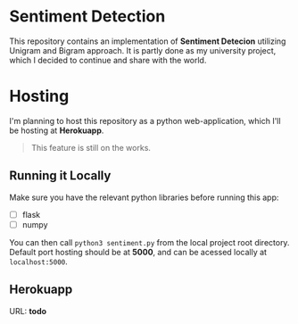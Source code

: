 # Sentiment Detection

This repository contains an implementation of **Sentiment Detecion** utilizing Unigram and Bigram approach. It is partly done as my university project, which I decided to continue and share with the world.

# Hosting

I'm planning to host this repository as a python web-application, which I'll be hosting at **Herokuapp**.
> This feature is still on the works.

## Running it Locally

Make sure you have the relevant python libraries before running this app:
 - [ ] flask
 - [ ] numpy
 
You can then call `python3 sentiment.py` from the local project root directory. Default port hosting should be at **5000**, and can be acessed locally at `localhost:5000`.

## Herokuapp
URL: **todo**